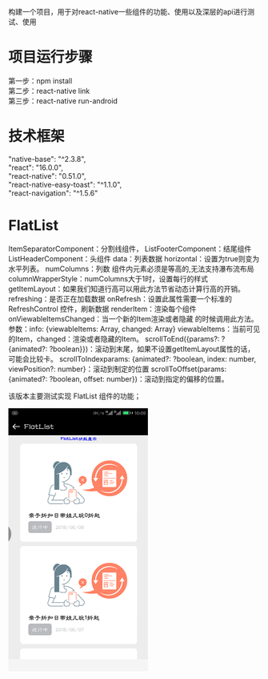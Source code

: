 
构建一个项目，用于对react-native一些组件的功能、使用以及深层的api进行测试、使用

# 项目运行步骤
第一步：npm install <br>
第二步：react-native link <br>
第三步：react-native run-android<br>



# 技术框架
"native-base": "^2.3.8", <br>
"react": "16.0.0", <br>
"react-native": "0.51.0", <br>
"react-native-easy-toast": "^1.1.0", <br>
"react-navigation": "^1.5.6"<br>

  # FlatList
  ItemSeparatorComponent：分割线组件，
  ListFooterComponent：结尾组件
  ListHeaderComponent：头组件
  data：列表数据
  horizontal：设置为true则变为水平列表。
  numColumns：列数 组件内元素必须是等高的,无法支持瀑布流布局
  columnWrapperStyle：numColumns大于1时，设置每行的样式
  getItemLayout：如果我们知道行高可以用此方法节省动态计算行高的开销。
  refreshing：是否正在加载数据
  onRefresh：设置此属性需要一个标准的 RefreshControl 控件，刷新数据
  renderItem：渲染每个组件
  onViewableItemsChanged：当一个新的Item渲染或者隐藏 的时候调用此方法。参数：info: {viewableItems: Array, changed: Array} viewableItems：当前可见的Item，changed：渲染或者隐藏的Item。
  scrollToEnd({params?: ?{animated?: ?boolean}})：滚动到末尾，如果不设置getItemLayout属性的话，可能会比较卡。
  scrollToIndexparams: {animated?: ?boolean, index: number, viewPosition?: number}：滚动到制定的位置
  scrollToOffset(params: {animated?: ?boolean, offset: number})：滚动到指定的偏移的位置。

  该版本主要测试实现 FlatList 组件的功能；

  ![列表效果](https://github.com/Y-JH/csdn-blog/blob/blog0706/show_img/flat_list.png)
